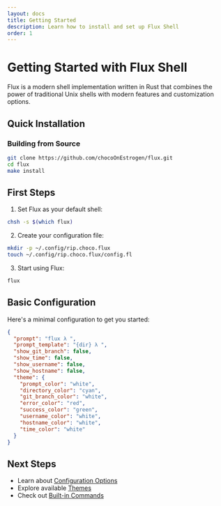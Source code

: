 ```yaml
---
layout: docs
title: Getting Started
description: Learn how to install and set up Flux Shell
order: 1
---
```


# Getting Started with Flux Shell

Flux is a modern shell implementation written in Rust that combines the power of traditional Unix shells with modern features and customization options.

## Quick Installation

### Building from Source
```bash
git clone https://github.com/chocoOnEstrogen/flux.git
cd flux
make install
```

## First Steps

1. Set Flux as your default shell:
```bash
chsh -s $(which flux)
```

2. Create your configuration file:
```bash
mkdir -p ~/.config/rip.choco.flux
touch ~/.config/rip.choco.flux/config.fl
```

3. Start using Flux:
```bash
flux
```

## Basic Configuration

Here's a minimal configuration to get you started:

```json
{
  "prompt": "flux λ ",
  "prompt_template": "{dir} λ ",
  "show_git_branch": false,
  "show_time": false,
  "show_username": false,
  "show_hostname": false,
  "theme": {
    "prompt_color": "white",
    "directory_color": "cyan",
    "git_branch_color": "white",
    "error_color": "red",
    "success_color": "green",
    "username_color": "white",
    "hostname_color": "white",
    "time_color": "white"
  }
}
```

## Next Steps

- Learn about [Configuration Options](/docs/configuration)
- Explore available [Themes](/docs/themes)
- Check out [Built-in Commands](/docs/commands) 